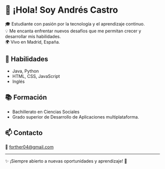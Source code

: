 # 👋 ¡Hola! Soy Andrés Castro

🎓 Estudiante con pasión por la tecnología y el aprendizaje continuo.  
💡 Me encanta enfrentar nuevos desafíos que me permitan crecer y desarrollar mis habilidades.  
🌍 Vivo en Madrid, España.  

## 🚀 Habilidades
- Java, Python 
- HTML, CSS, JavaScript
- Inglés  

## 📚 Formación
- Bachillerato en Ciencias Sociales
- Grado superior de Desarrollo de Aplicaciones multiplataforma.  

## 📫 Contacto
📧 [forther04@gmail.com](mailto:forther04@gmail.com)  

---

✨ ¡Siempre abierto a nuevas oportunidades y aprendizaje! 🚀
